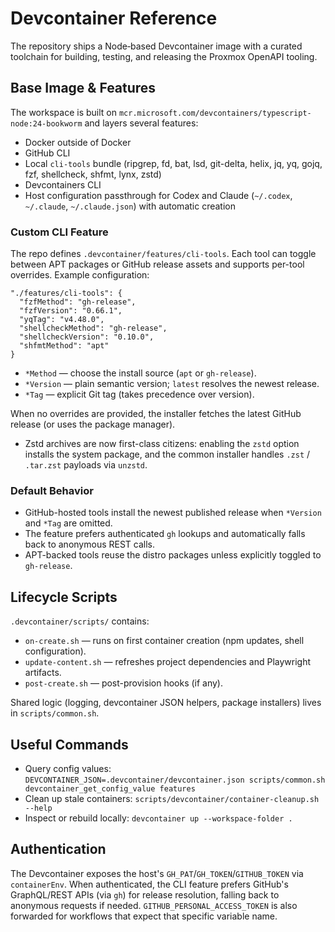 # Devcontainer Reference

The repository ships a Node‑based Devcontainer image with a curated toolchain for building, testing, and releasing the
Proxmox OpenAPI tooling.

## Base Image & Features

The workspace is built on `mcr.microsoft.com/devcontainers/typescript-node:24-bookworm` and layers several features:

- Docker outside of Docker
- GitHub CLI
- Local `cli-tools` bundle (ripgrep, fd, bat, lsd, git-delta, helix, jq, yq, gojq, fzf, shellcheck, shfmt, lynx, zstd)
- Devcontainers CLI
- Host configuration passthrough for Codex and Claude (`~/.codex`, `~/.claude`, `~/.claude.json`) with automatic creation

### Custom CLI Feature

The repo defines `.devcontainer/features/cli-tools`. Each tool can toggle between APT packages or GitHub release assets
and supports per-tool overrides. Example configuration:

```jsonc
"./features/cli-tools": {
  "fzfMethod": "gh-release",
  "fzfVersion": "0.66.1",
  "yqTag": "v4.48.0",
  "shellcheckMethod": "gh-release",
  "shellcheckVersion": "0.10.0",
  "shfmtMethod": "apt"
}
```

- `*Method` — choose the install source (`apt` or `gh-release`).
- `*Version` — plain semantic version; `latest` resolves the newest release.
- `*Tag` — explicit Git tag (takes precedence over version).

When no overrides are provided, the installer fetches the latest GitHub release (or uses the package manager).

- Zstd archives are now first-class citizens: enabling the `zstd` option installs the system package, and the common
  installer handles `.zst` / `.tar.zst` payloads via `unzstd`.

### Default Behavior

- GitHub-hosted tools install the newest published release when `*Version` and `*Tag` are omitted.
- The feature prefers authenticated `gh` lookups and automatically falls back to anonymous REST calls.
- APT-backed tools reuse the distro packages unless explicitly toggled to `gh-release`.

## Lifecycle Scripts

`.devcontainer/scripts/` contains:

- `on-create.sh` — runs on first container creation (npm updates, shell configuration).
- `update-content.sh` — refreshes project dependencies and Playwright artifacts.
- `post-create.sh` — post-provision hooks (if any).

Shared logic (logging, devcontainer JSON helpers, package installers) lives in `scripts/common.sh`.

## Useful Commands

- Query config values: `DEVCONTAINER_JSON=.devcontainer/devcontainer.json scripts/common.sh devcontainer_get_config_value features`
- Clean up stale containers: `scripts/devcontainer/container-cleanup.sh --help`
- Inspect or rebuild locally: `devcontainer up --workspace-folder .`

## Authentication

The Devcontainer exposes the host's `GH_PAT`/`GH_TOKEN`/`GITHUB_TOKEN` via `containerEnv`. When authenticated, the CLI
feature prefers GitHub's GraphQL/REST APIs (via `gh`) for release resolution, falling back to anonymous requests if
needed. `GITHUB_PERSONAL_ACCESS_TOKEN` is also forwarded for workflows that expect that specific variable name.
